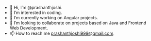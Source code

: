 - 👋 Hi, I’m @prashanthjoshi.
- 👀 I’m interested in coding.
- 🌱 I’m currently working on Angular projects.
- 💞️ I’m looking to collaborate on projects based on Java and Frontend Web Development.
- 📫 How to reach me prashanthjoshi999@gmail.com.

<!---
prashanthjoshi/prashanthjoshi is a ✨ special ✨ repository because its `README.md` (this file) appears on your GitHub profile.
You can click the Preview link to take a look at your changes.
--->

